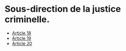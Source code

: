 # Sous-direction de la justice criminelle.

- [Article 18](article-18.md)
- [Article 19](article-19.md)
- [Article 20](article-20.md)
